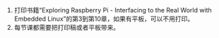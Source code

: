 1. 打印书籍“Exploring Raspberry Pi - Interfacing to the Real World with Embedded Linux”的第3到第10章，如果有平板，可以不用打印。
2. 每节课都需要把打印稿或者平板带来。
